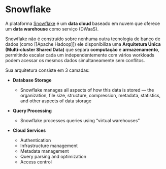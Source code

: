 # Snowflake

A plataforma [Snowflake](https://www.snowflake.com/pt_br/) é um **data cloud** baseado em nuvem que oferece um **data warehouse** como serviço (DWaaS).

Snowflake não é construído sobre nenhuma outra tecnologia de banco de dados (como [[Apache Hadoop]]) ele disponibiliza uma **Arquitetura Única (Multi-cluster Shared Data)** que separa **computação** e **armazenamento**, permitindo escalar cada um independentemente com vários workloads podem acessar os mesmos dados simultaneamente sem conflitos.

Sua arquitetura consiste em 3 camadas:

- **Database Storage**
	- Snowflake manages all aspects of how this data is stored — the organization, file size, structure, compression, metadata, statistics, and other aspects of data storage

- **Query Processing**
	- Snowflake processes queries using “virtual warehouses”

- **Cloud Services**
	- Authentication
	- Infrastructure management
	- Metadata management
	- Query parsing and optimization
	- Access control

